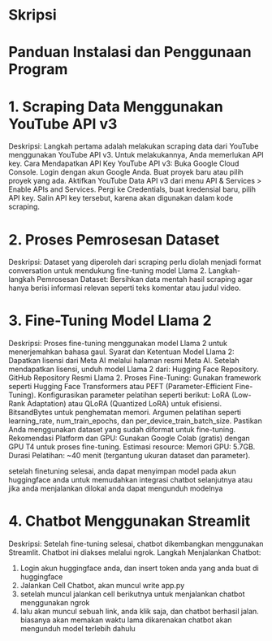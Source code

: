 # Skripsi
# Panduan Instalasi dan Penggunaan Program

# 1. Scraping Data Menggunakan YouTube API v3

Deskripsi:
Langkah pertama adalah melakukan scraping data dari YouTube menggunakan YouTube API v3. Untuk melakukannya, Anda memerlukan API key.
Cara Mendapatkan API Key YouTube API v3:
Buka Google Cloud Console.
Login dengan akun Google Anda.
Buat proyek baru atau pilih proyek yang ada.
Aktifkan YouTube Data API v3 dari menu API & Services > Enable APIs and Services.
Pergi ke Credentials, buat kredensial baru, pilih API key.
Salin API key tersebut, karena akan digunakan dalam kode scraping.

# 2. Proses Pemrosesan Dataset

Deskripsi:
Dataset yang diperoleh dari scraping perlu diolah menjadi format conversation untuk mendukung fine-tuning model Llama 2.
Langkah-langkah Pemrosesan Dataset:
Bersihkan data mentah hasil scraping agar hanya berisi informasi relevan seperti teks komentar atau judul video.

# 3. Fine-Tuning Model Llama 2

Deskripsi:
Proses fine-tuning menggunakan model Llama 2 untuk menerjemahkan bahasa gaul.
Syarat dan Ketentuan Model Llama 2:
Dapatkan lisensi dari Meta AI melalui halaman resmi Meta AI.
Setelah mendapatkan lisensi, unduh model Llama 2 dari:
Hugging Face Repository.
GitHub Repository Resmi Llama 2.
Proses Fine-Tuning:
Gunakan framework seperti Hugging Face Transformers atau PEFT (Parameter-Efficient Fine-Tuning).
Konfigurasikan parameter pelatihan seperti berikut:
LoRA (Low-Rank Adaptation) atau QLoRA (Quantized LoRA) untuk efisiensi.
BitsandBytes untuk penghematan memori.
Argumen pelatihan seperti learning_rate, num_train_epochs, dan per_device_train_batch_size.
Pastikan Anda menggunakan dataset yang sudah diformat untuk fine-tuning.
Rekomendasi Platform dan GPU:
Gunakan Google Colab (gratis) dengan GPU T4 untuk proses fine-tuning.
Estimasi resource:
Memori GPU: 5.7GB.
Durasi Pelatihan: ~40 menit (tergantung ukuran dataset dan parameter).

setelah finetuning selesai, anda dapat menyimpan model pada akun huggingface anda untuk memudahkan integrasi chatbot selanjutnya
atau jika anda menjalankan dilokal anda dapat mengunduh modelnya

# 4. Chatbot Menggunakan Streamlit

Deskripsi:
Setelah fine-tuning selesai, chatbot dikembangkan menggunakan Streamlit. Chatbot ini diakses melalui ngrok.
Langkah Menjalankan Chatbot:
1. Login akun huggingface anda, dan insert token anda yang anda buat di huggingface
2. Jalankan Cell Chatbot, akan muncul write app.py
3. setelah muncul jalankan cell berikutnya untuk menjalankan chatbot menggunakan ngrok
4. lalu akan muncul sebuah link, anda klik saja, dan chatbot berhasil jalan. biasanya akan memakan waktu lama dikarenakan chatbot akan mengunduh model terlebih dahulu
